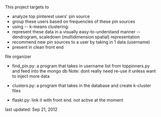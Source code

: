 This project targets to 
- analyze top pinterest users' pin source
- group these users based on frequencies of these pin sources 
- using 
-- k-means clustering:
- represent these data in a visually easy-to-understand manner
-- dendrogram, scaledown (multidimension spatial) representation
- recommend new pin sources to a user by taking in 1 data (username)
- present in clean front end

file organizer
- find_pin.py: a program that takes in username list from toppinners.py and feed into the mongo db
Note: dont really need re-use it unless want to inject more data

- clusters.py: a program that takes in the database and create k-cluster files

- flaskr.py: link it with front end. not active at the moment 


last updated: Sep 21, 2012
